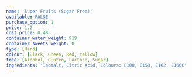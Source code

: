 ```yaml
---
name: 'Super Fruits (Sugar Free)'
available: FALSE
purchase_option: 1
price: 1.2
cost_price: 0.48
container_water_weight: 919
container_sweets_weight: 0
type: [Hard]
colour: [Black, Green, Red, Yellow]
free: [Alcohol, Gluten, Lactose, Sugar]
ingredients: 'Isomalt, Citric Acid, Colours: E100, E153, E162, E160C'
---
```

